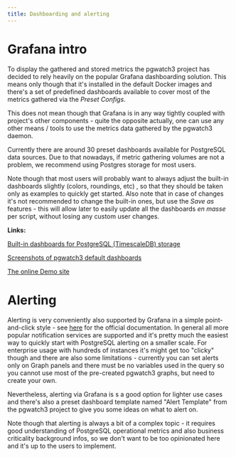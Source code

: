 ```yaml
---
title: Dashboarding and alerting
---
```


# Grafana intro

To display the gathered and stored metrics the pgwatch3 project has
decided to rely heavily on the popular Grafana dashboarding solution.
This means only though that it's installed in the default Docker images
and there's a set of predefined dashboards available to cover most of
the metrics gathered via the *Preset Configs*.

This does not mean though that Grafana is in any way tightly coupled
with project's other components - quite the opposite actually, one can
use any other means / tools to use the metrics data gathered by the
pgwatch3 daemon.

Currently there are around 30 preset dashboards available for PostgreSQL
data sources. Due to that nowadays, if metric gathering volumes are not
a problem, we recommend using Postgres storage for most users.

Note though that most users will probably want to always adjust the
built-in dashboards slightly (colors, roundings, etc) , so that they
should be taken only as examples to quickly get started. Also note that
in case of changes it's not recommended to change the built-in ones,
but use the *Save as* features - this will allow later to easily update
all the dashboards *en masse* per script, without losing any custom user
changes.

**Links:**

[Built-in dashboards for PostgreSQL (TimescaleDB)
storage](https://github.com/cybertec-postgresql/pgwatch3/tree/master/grafana/postgres/)

[Screenshots of pgwatch3 default
dashboards](https://github.com/cybertec-postgresql/pgwatch3/tree/master/docs/screenshots)

[The online Demo site](https://demo.pgwatch.com/)

# Alerting

Alerting is very conveniently also supported by Grafana in a simple
point-and-click style - see
[here](https://grafana.com/docs/grafana/latest/alerting/alerts-overview/)
for the official documentation. In general all more popular notification
services are supported and it's pretty much the easiest way to quickly
start with PostgreSQL alerting on a smaller scale. For enterprise usage
with hundreds of instances it's might get too "clicky" though and
there are also some limitations - currently you can set alerts only on
Graph panels and there must be no variables used in the query so you
cannot use most of the pre-created pgwatch3 graphs, but need to create
your own.

Nevertheless, alerting via Grafana is s a good option for lighter use
cases and there's also a preset dashboard template named "Alert
Template" from the pgwatch3 project to give you some ideas on what to
alert on.

Note though that alerting is always a bit of a complex topic - it
requires good understanding of PostgreSQL operational metrics and also
business criticality background infos, so we don't want to be too
opinionated here and it's up to the users to implement.
